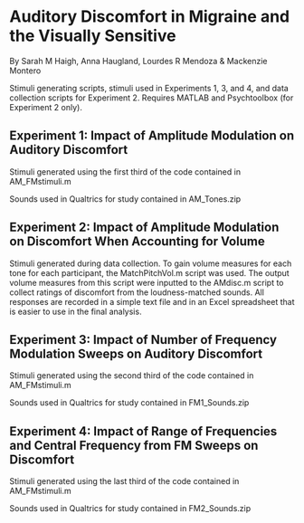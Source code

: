 # Auditory Discomfort in Migraine and the Visually Sensitive

By Sarah M Haigh, Anna Haugland, Lourdes R Mendoza & Mackenzie Montero

Stimuli generating scripts, stimuli used in Experiments 1, 3, and 4, and data collection scripts for Experiment 2.
Requires MATLAB and Psychtoolbox (for Experiment 2 only).

## Experiment 1: Impact of Amplitude Modulation on Auditory Discomfort
Stimuli generated using the first third of the code contained in AM_FMstimuli.m

Sounds used in Qualtrics for study contained in AM_Tones.zip

## Experiment 2: Impact of Amplitude Modulation on Discomfort When Accounting for Volume
Stimuli generated during data collection. To gain volume measures for each tone for each participant, the MatchPitchVol.m script was used. The output volume measures from this script were inputted to the AMdisc.m script to collect ratings of discomfort from the loudness-matched sounds. All responses are recorded in a simple text file and in an Excel spreadsheet that is easier to use in the final analysis.

## Experiment 3: Impact of Number of Frequency Modulation Sweeps on Auditory Discomfort
Stimuli generated using the second third of the code contained in AM_FMstimuli.m

Sounds used in Qualtrics for study contained in FM1_Sounds.zip

## Experiment 4: Impact of Range of Frequencies and Central Frequency from FM Sweeps on Discomfort
Stimuli generated using the last third of the code contained in AM_FMstimuli.m

Sounds used in Qualtrics for study contained in FM2_Sounds.zip
